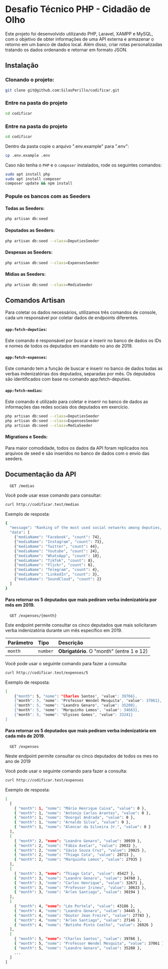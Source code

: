 # Desafio Técnico PHP - Cidadão de Olho

Este projeto foi desenvolvido utilizando PHP, Laravel, XAMPP e MySQL, com o objetivo de obter informações de uma API externa e armazenar o retorno em um banco de dados local. Além disso, criar rotas personalizadas tratando os dados ordenando e retornar em formato JSON.

## Instalação

### Clonando o projeto:

```sh
git clone git@github.com:SilasPerillo/codificar.git
```

### Entre na pasta do projeto

```sh
cd codificar
```

### Entre na pasta do projeto

```sh
cd codificar
```

Dentro da pasta copie o arquivo ".env.example" para ".env":

```sh
cp .env.example .env
```

Caso não tenha o `PHP` e o `composer` instalados, rode os seguintes comandos:

```sh
sudo apt install php
sudo apt install composer
composer update && npm install
```

### Popule os bancos com as Seeders

#### Todas as Seeders:

```sh
php artisan db:seed
```

#### Deputados as Seeders:

```sh
php artisan db:seed --class=DeputiesSeeder
```

#### Despesas as Seeders:

```sh
php artisan db:seed --class=ExpensesSeeder
```

#### Mídias as Seeders:

```sh
php artisan db:seed --class=MediaSeeder
```

## Comandos Artisan

Para coletar os dados necessários, utilizamos três comandos de console, cada um responsável por coletar dados de endpoints diferentes.

#### `app:fetch-deputies`:

Este comando é responsável por buscar e inserir no banco de dados os IDs e nomes de todos os deputados em mandato no ano de 2019.

#### `app:fetch-expenses`:

Este comando tem a função de buscar e inserir no banco de dados todas as verbas indenizatórias dos deputados, separadas por mês. Os deputados são identificados com base no comando app:fetch-deputies.

#### `app:fetch-medias`:

Este comando é utilizado para coletar e inserir no banco de dados as informações das redes sociais dos deputados em exercício.

```sh
php artisan db:seed --class=DeputiesSeeder
php artisan db:seed --class=ExpensesSeeder
php artisan db:seed --class=MediaSeeder
```

#### Migrations e Seeds:

Para maior comodidade, todos os dados da API foram replicados nos arquivos de seed e são inseridos no banco de dados com o envio das seeders.

## Documentação da API

```http
  GET /medias
```

Você pode usar esse comando para consultar:

```sh
curl http://codificar.test/medias
```

Exemplo de resposta:

```bash
{
  "message": "Ranking of the most used social networks among deputies, ordered in descending order.",
  "data": [
    {"mediaName": "Facebook", "count": 74},
    {"mediaName": "Instagram", "count": 73},
    {"mediaName": "Twitter", "count": 44},
    {"mediaName": "Youtube", "count": 24},
    {"mediaName": "WhatsApp", "count": 10},
    {"mediaName": "TikTok", "count": 8},
    {"mediaName": "Flickr", "count": 6},
    {"mediaName": "Telegram", "count": 4},
    {"mediaName": "LinkedIn", "count": 3},
    {"mediaName": "SoundCloud", "count": 2}
  ]
}
```

#### Para retornar os 5 deputados que mais pediram verba indenizatória por mês em 2019.

```http
  GET /expenses/{month}
```

Este endpoint permite consultar os cinco deputados que mais solicitaram verba indenizatória durante um mês específico em 2019.

| Parâmetro | Tipo     | Descrição                                 |
| :-------- | :------- | :---------------------------------------- |
| `month`   | `number` | **Obrigatório**. O "month" (entre 1 e 12) |

Você pode usar o seguinte comando para fazer a consulta:

```sh
curl http://codificar.test/expenses/5
```

Exemplo de resposta:

```bash
[
    {"month": 5, "nome": "Charles Santos", "value": 39766},
    {"month": 5, "nome": "Professor Wendel Mesquita", "value": 37061},
    {"month": 5, "nome": "Leandro Genaro", "value": 35208},
    {"month": 5, "nome": "Marquinho Lemos", "value": 34663},
    {"month": 5, "nome": "Ulysses Gomes", "value": 33241}
]
```

#### Para retornar os 5 deputados que mais pediram verba indenizatória em cada mês de 2019.

```http
  GET /expenses
```

Neste endpoint permite consultar os cinco deputados de todos os mes no ano de 2019

Você pode usar o seguinte comando para fazer a consulta:

```sh
curl http://codificar.test/expenses
```

Exemplo de resposta:

```bash
[
  [
    { "month": 1, "nome": "Mário Henrique Caixa", "value": 0 },
    { "month": 1, "nome": "Antonio Carlos Arantes", "value": 0 },
    { "month": 1, "nome": "Doorgal Andrada", "value": 0 },
    { "month": 1, "nome": "Arnaldo Silva", "value": 0 },
    { "month": 1, "nome": "Alencar da Silveira Jr.", "value": 0 }
  ],
  [
    { "month": 2, "nome": "Leandro Genaro", "value": 30939 },
    { "month": 2, "nome": "Fábio Avelar", "value": 29032 },
    { "month": 2, "nome": "Sávio Souza Cruz", "value": 29025 },
    { "month": 2, "nome": "Thiago Cota", "value": 28713 },
    { "month": 2, "nome": "Marquinho Lemos", "value": 27935 }
  ],
  [
    { "month": 3, "nome": "Thiago Cota", "value": 45427 },
    { "month": 3, "nome": "Leandro Genaro", "value": 34760 },
    { "month": 3, "nome": "Carlos Henrique", "value": 32671 },
    { "month": 3, "nome": "Professor Irineu", "value": 30633 },
    { "month": 3, "nome": "Arlen Santiago", "value": 30194 }
  ],
  [
    { "month": 4, "nome": "Léo Portela", "value": 43186 },
    { "month": 4, "nome": "Leandro Genaro", "value": 34445 },
    { "month": 4, "nome": "Doutor Jean Freire", "value": 27783 },
    { "month": 4, "nome": "Arlen Santiago", "value": 27146 },
    { "month": 4, "nome": "Betinho Pinto Coelho", "value": 26926 }
  ],
  [
    { "month": 5, "nome": "Charles Santos", "value": 39766 },
    { "month": 5, "nome": "Professor Wendel Mesquita", "value": 37061 },
    { "month": 5, "nome": "Leandro Genaro", "value": 35208 },
    ...
  ]
]
```

